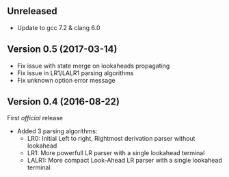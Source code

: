 Unreleased
----------
 * Update to gcc 7.2 & clang 6.0

Version 0.5 (2017-03-14)
------------------------
 * Fix issue with state merge on lookaheads propagating
 * Fix issue in LR1/LALR1 parsing algorithms
 * Fix unknown option error message

Version 0.4 (2016-08-22)
------------------------
First _official_ release
 * Added 3 parsing algorithms:
   * LR0: Initial Left to right, Rightmost derivation parser without lookahead
   * LR1: More powerfull LR parser with a single lookahead terminal
   * LALR1: More compact Look-Ahead LR parser with a single lookahead terminal


